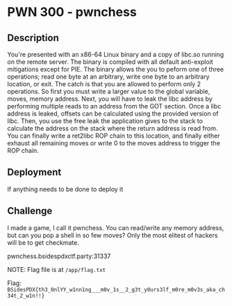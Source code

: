 # PWN 300 - pwnchess

## Description

You're presented with an x86-64 Linux binary and a copy of libc.so running on the remote server.  The binary is compiled with all default anti-exploit mitigations except for PIE.  The binary allows the you to peform one of three operations; read one byte at an arbitrary, write one byte to an arbitrary location, or exit.  The catch is that you are allowed to perform only 2 operations.  So first you must write a larger value to the global variable, moves, memory address.  Next, you will have to leak the libc address by performing multiple reads to an address from the GOT section.  Once a libc address is leaked, offsets can be calculated using the provided version of libc.  Then, you use the free leak the application gives to the stack to calculate the address on the stack where the return address is read from.  You can finally write a ret2libc ROP chain to this location, and finally either exhaust all remaining moves or write 0 to the moves address to trigger the ROP chain.

## Deployment

If anything needs to be done to deploy it

## Challenge

I made a game, I call it pwnchess.  You can read/write any memory address, but can you pop a shell in so few moves?  Only the most elitest of hackers will be to get checkmate.

pwnchess.bsidespdxctf.party:31337

NOTE: Flag file is at `/app/flag.txt`

Flag: `BSidesPDX{th3_0nlYY_w1nn1ng___m0v_1s__2_g3t_y0urs3lf_m0re_m0v3s_aka_ch34t_2_w1n!!}`
